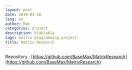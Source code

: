 ```yaml
---
layout: post
date: 2019-03-16
lang: en
author: Max
categories: project
description: blablabla
tags: matrix programming project
title: Matrix Research
---
```


Repository :
[https://github.com/BaseMax/MatrixResearch](https://github.com/BaseMax/MatrixResearch)

